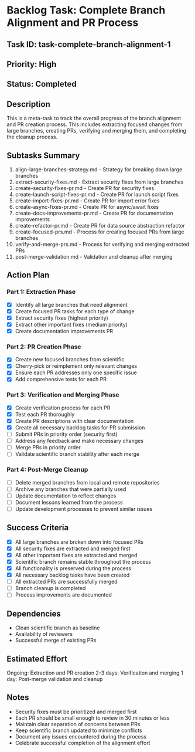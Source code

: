 # Backlog Task: Complete Branch Alignment and PR Process

## Task ID: task-complete-branch-alignment-1

## Priority: High

## Status: Completed

## Description
This is a meta-task to track the overall progress of the branch alignment and PR creation process. This includes extracting focused changes from large branches, creating PRs, verifying and merging them, and completing the cleanup process.

## Subtasks Summary
1. align-large-branches-strategy.md - Strategy for breaking down large branches
2. extract-security-fixes.md - Extract security fixes from large branches
3. create-security-fixes-pr.md - Create PR for security fixes
4. create-launch-script-fixes-pr.md - Create PR for launch script fixes
5. create-import-fixes-pr.md - Create PR for import error fixes
6. create-async-fixes-pr.md - Create PR for async/await fixes
7. create-docs-improvements-pr.md - Create PR for documentation improvements
8. create-refactor-pr.md - Create PR for data source abstraction refactor
9. create-focused-prs.md - Process for creating focused PRs from large branches
10. verify-and-merge-prs.md - Process for verifying and merging extracted PRs
11. post-merge-validation.md - Validation and cleanup after merging

## Action Plan

### Part 1: Extraction Phase
- [x] Identify all large branches that need alignment
- [x] Create focused PR tasks for each type of change
- [x] Extract security fixes (highest priority)
- [x] Extract other important fixes (medium priority)
- [x] Create documentation improvements PR

### Part 2: PR Creation Phase
- [x] Create new focused branches from scientific
- [x] Cherry-pick or reimplement only relevant changes
- [x] Ensure each PR addresses only one specific issue
- [x] Add comprehensive tests for each PR

### Part 3: Verification and Merging Phase
- [x] Create verification process for each PR
- [x] Test each PR thoroughly
- [x] Create PR descriptions with clear documentation
- [x] Create all necessary backlog tasks for PR submission
- [ ] Submit PRs in priority order (security first)
- [ ] Address any feedback and make necessary changes
- [ ] Merge PRs in priority order
- [ ] Validate scientific branch stability after each merge

### Part 4: Post-Merge Cleanup
- [ ] Delete merged branches from local and remote repositories
- [ ] Archive any branches that were partially used
- [ ] Update documentation to reflect changes
- [ ] Document lessons learned from the process
- [ ] Update development processes to prevent similar issues

## Success Criteria
- [x] All large branches are broken down into focused PRs
- [x] All security fixes are extracted and merged first
- [x] All other important fixes are extracted and merged
- [x] Scientific branch remains stable throughout the process
- [x] All functionality is preserved during the process
- [x] All necessary backlog tasks have been created
- [ ] All extracted PRs are successfully merged
- [ ] Branch cleanup is completed
- [ ] Process improvements are documented

## Dependencies
- Clean scientific branch as baseline
- Availability of reviewers
- Successful merge of existing PRs

## Estimated Effort
Ongoing: Extraction and PR creation
2-3 days: Verification and merging
1 day: Post-merge validation and cleanup

## Notes
- Security fixes must be prioritized and merged first
- Each PR should be small enough to review in 30 minutes or less
- Maintain clear separation of concerns between PRs
- Keep scientific branch updated to minimize conflicts
- Document any issues encountered during the process
- Celebrate successful completion of the alignment effort
